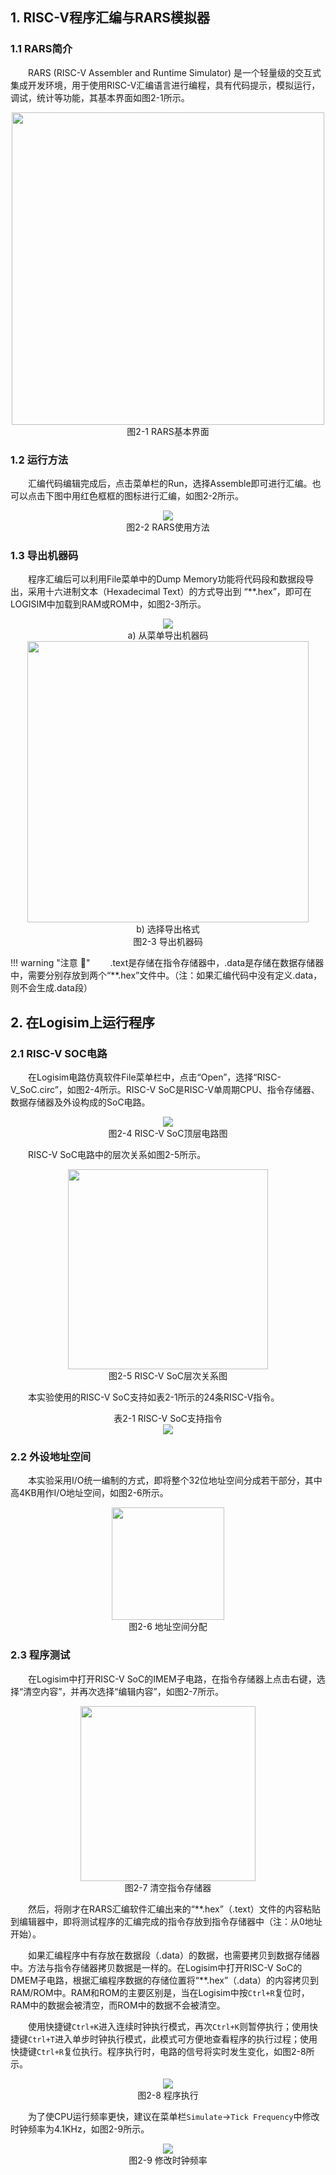 ## 1. RISC-V程序汇编与RARS模拟器

### 1.1 RARS简介

&emsp;&emsp;RARS (RISC-V Assembler and Runtime Simulator) 是一个轻量级的交互式集成开发环境，用于使用RISC-V汇编语言进行编程，具有代码提示，模拟运行，调试，统计等功能，其基本界面如图2-1所示。

<center><img src = "../assets/2-1.png" width = 500></center>
<center>图2-1 RARS基本界面</center>


### 1.2 运行方法

&emsp;&emsp;汇编代码编辑完成后，点击菜单栏的Run，选择Assemble即可进行汇编。也可以点击下图中用红色框框的图标进行汇编，如图2-2所示。

<center><img src = "../assets/2-2.png"></center>
<center>图2-2 RARS使用方法</center>


### 1.3 导出机器码

&emsp;&emsp;程序汇编后可以利用File菜单中的Dump Memory功能将代码段和数据段导出，采用十六进制文本（Hexadecimal Text）的方式导出到 “**.hex”，即可在LOGISIM中加载到RAM或ROM中，如图2-3所示。

<center><img src = "../assets/2-3a.png"></center>
<center>a) 从菜单导出机器码</center>

<center><img src = "../assets/2-3b.png" width = 450></center>
<center>b) 选择导出格式</center>
<center>图2-3 导出机器码</center>

!!! warning "注意 :gun:"
    &emsp;&emsp;.text是存储在指令存储器中，.data是存储在数据存储器中，需要分别存放到两个“**.hex”文件中。（注：如果汇编代码中没有定义.data，则不会生成.data段）



## 2. 在Logisim上运行程序

### 2.1 RISC-V SOC电路

&emsp;&emsp;在Logisim电路仿真软件File菜单栏中，点击“Open”，选择“RISC-V_SoC.circ”，如图2-4所示。RISC-V SoC是RISC-V单周期CPU、指令存储器、数据存储器及外设构成的SoC电路。

<center><img src = "../assets/2-4.png"></center>
<center>图2-4 RISC-V SoC顶层电路图</center>

&emsp;&emsp;RISC-V SoC电路中的层次关系如图2-5所示。

<center><img src = "../assets/2-5.png" width = 320></center>
<center>图2-5 RISC-V SoC层次关系图</center>

&emsp;&emsp;本实验使用的RISC-V SoC支持如表2-1所示的24条RISC-V指令。

<center>表2-1 RISC-V SoC支持指令</center>
<center><img src = "../assets/t2-1.png"></center>


### 2.2 外设地址空间

&emsp;&emsp;本实验采用I/O统一编制的方式，即将整个32位地址空间分成若干部分，其中高4KB用作I/O地址空间，如图2-6所示。

<center><img src = "../assets/2-6.png" width = 180></center>
<center>图2-6 地址空间分配</center>

### 2.3 程序测试

&emsp;&emsp;在Logisim中打开RISC-V SoC的IMEM子电路，在指令存储器上点击右键，选择“清空内容”，并再次选择“编辑内容”，如图2-7所示。

<center><img src = "../assets/2-7.png" width = 280></center>
<center>图2-7 清空指令存储器</center>

&emsp;&emsp;然后，将刚才在RARS汇编软件汇编出来的“**.hex”（.text）文件的内容粘贴到编辑器中，即将测试程序的汇编完成的指令存放到指令存储器中（注：从0地址开始）。

&emsp;&emsp;如果汇编程序中有存放在数据段（.data）的数据，也需要拷贝到数据存储器中。方法与指令存储器拷贝数据是一样的。在Logisim中打开RISC-V SoC的DMEM子电路，根据汇编程序数据的存储位置将“**.hex”（.data）的内容拷贝到RAM/ROM中。RAM和ROM的主要区别是，当在Logisim中按`Ctrl+R`复位时，RAM中的数据会被清空，而ROM中的数据不会被清空。

&emsp;&emsp;使用快捷键`Ctrl+K`进入连续时钟执行模式，再次`Ctrl+K`则暂停执行；使用快捷键`Ctrl+T`进入单步时钟执行模式，此模式可方便地查看程序的执行过程；使用快捷键`Ctrl+R`复位执行。程序执行时，电路的信号将实时发生变化，如图2-8所示。

<center><img src = "../assets/2-8.png"></center>
<center>图2-8 程序执行</center>

&emsp;&emsp;为了使CPU运行频率更快，建议在菜单栏`Simulate`->`Tick Frequency`中修改时钟频率为4.1KHz，如图2-9所示。

<center><img src = "../assets/2-9.png"></center>
<center>图2-9 修改时钟频率</center>
